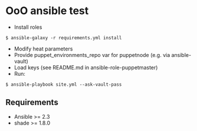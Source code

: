 #  OoO ansible test

* Install roles

`$ ansible-galaxy -r requirements.yml install`

* Modify heat parameters
* Provide puppet_environments_repo var for puppetnode (e.g. via ansible-vault)
* Load keys (see README.md in ansible-role-puppetmaster)
* Run:

`$ ansible-playbook site.yml --ask-vault-pass`

## Requirements

* Ansible >= 2.3
* shade >= 1.8.0
